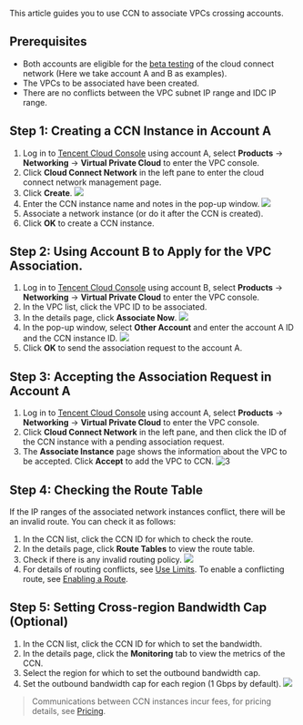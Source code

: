 This article guides you to use CCN to associate VPCs crossing accounts.

## Prerequisites
- Both accounts are eligible for the [beta testing](https://cloud.tencent.com/apply/p/tp2478t9skn) of the cloud connect network (Here we take account A and B as examples).
- The VPCs to be associated have been created.
- There are no conflicts between the VPC subnet IP range and IDC IP range.

## Step 1: Creating a CCN Instance in Account A
1. Log in to [Tencent Cloud Console](https://console.cloud.tencent.com/) using account A, select **Products** -> **Networking** -> **Virtual Private Cloud** to enter the VPC console.
2. Click **Cloud Connect Network** in the left pane to enter the cloud connect network management page.
3. Click **Create**. 
 ![](https://main.qcloudimg.com/raw/4189c3d3af70c389a81159a12198a21c.png)
4. Enter the CCN instance name and notes in the pop-up window.
![](https://main.qcloudimg.com/raw/1d7b2a5da13c03e8cc1053b94edb7f30.png)
5. Associate a network instance (or do it after the CCN is created).
6. Click **OK** to create a CCN instance.

## Step 2: Using Account B to Apply for the VPC Association.
1. Log in to [Tencent Cloud Console](https://console.cloud.tencent.com/) using account B, select **Products** -> **Networking** -> **Virtual Private Cloud** to enter the VPC console.
2. In the VPC list, click the VPC ID to be associated.
3. In the details page, click **Associate Now**.
![](https://main.qcloudimg.com/raw/0ed0b142be6116cf4cf9fa4aff81c611.png)
4. In the pop-up window, select **Other Account** and enter the account A ID and the CCN instance ID.
![](https://main.qcloudimg.com/raw/29bbc4c616fd2b6c64b463a6c9a8ec8d.png)
5. Click **OK** to send the association request to the account A.

## Step 3: Accepting the Association Request in Account A
1. Log in to [Tencent Cloud Console](https://console.cloud.tencent.com/) using account A, select **Products** -> **Networking** -> **Virtual Private Cloud** to enter the VPC console. 
2. Click **Cloud Connect Network** in the left pane, and then click the ID of the CCN instance with a pending association request. 
3. The **Associate Instance** page shows the information about the VPC to be accepted. Click **Accept** to add the VPC to CCN. 
 ![3](https://main.qcloudimg.com/raw/f63b5f1497e372515521e75f3467eb59.png)

## Step 4: Checking the Route Table
If the IP ranges of the associated network instances conflict, there will be an invalid route. You can check it as follows:
1. In the CCN list, click the CCN ID for which to check the route.
2. In the details page, click **Route Tables** to view the route table.
3. Check if there is any invalid routing policy.
 ![](https://main.qcloudimg.com/raw/ae2fb3be44f2f56ab64a257f505b2b4e.png)
4. For details of routing conflicts, see [Use Limits](https://intl.cloud.tencent.com/document/product/1003/30052#.E8.B7.AF.E7.94.B1.E9.99.90.E5.88.B6). To enable a conflicting route, see [Enabling a Route](https://intl.cloud.tencent.com/document/product/1003/30069).

## Step 5: Setting Cross-region Bandwidth Cap (Optional)
1. In the CCN list, click the CCN ID for which to set the bandwidth.
2. In the details page, click the **Monitoring** tab to view the metrics of the CCN.
3. Select the region for which to set the outbound bandwidth cap.
4. Set the outbound bandwidth cap for each region (1 Gbps by default).
 ![](https://main.qcloudimg.com/raw/e92d2cef0bdf5366054f7fd71415f24a.png)

>Communications between CCN instances incur fees, for pricing details, see [Pricing](https://intl.cloud.tencent.com/document/product/1003/30053).

